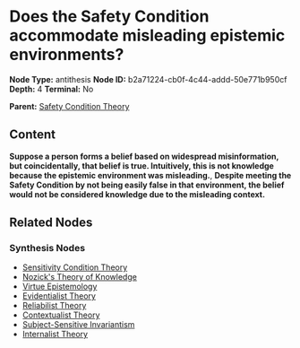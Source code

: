 # Does the Safety Condition accommodate misleading epistemic environments?

**Node Type:** antithesis
**Node ID:** b2a71224-cb0f-4c44-addd-50e771b950cf
**Depth:** 4
**Terminal:** No

**Parent:** [Safety Condition Theory](safety-condition-theory-synthesis-ccbea3a6-e148-40c2-ac0b-a9f0d6e267dc.md)

## Content

**Suppose a person forms a belief based on widespread misinformation, but coincidentally, that belief is true. Intuitively, this is not knowledge because the epistemic environment was misleading.**, **Despite meeting the Safety Condition by not being easily false in that environment, the belief would not be considered knowledge due to the misleading context.**

## Related Nodes

### Synthesis Nodes

- [Sensitivity Condition Theory](sensitivity-condition-theory-synthesis-c4465090-2421-486b-84a2-384abcbeb4ea.md)
- [Nozick's Theory of Knowledge](nozicks-theory-of-knowledge-synthesis-ace8baa1-fc94-4f12-b35c-bd9b6bf1adf0.md)
- [Virtue Epistemology](virtue-epistemology-synthesis-4614ee60-cdc7-4185-bd41-2646271553f7.md)
- [Evidentialist Theory](evidentialist-theory-synthesis-e5ac461a-c468-44ed-8991-f61f625d75ad.md)
- [Reliabilist Theory](reliabilist-theory-synthesis-3747026e-b782-4640-bcb0-5b479d7b5d3d.md)
- [Contextualist Theory](contextualist-theory-synthesis-180408a1-f46b-48fb-9e19-96bc0c3da9df.md)
- [Subject-Sensitive Invariantism](subject-sensitive-invariantism-synthesis-c835d75b-a902-4527-acd6-d72143f5db1c.md)
- [Internalist Theory](internalist-theory-synthesis-cc6bd8f8-7632-4a0a-a3ab-d366a2e609ba.md)
